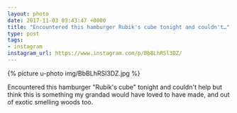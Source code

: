 ```yaml
---
layout: photo
date: 2017-11-03 03:43:47 +0000
title: "Encountered this hamburger Rubik's cube tonight and couldn't…"
type: post
tags:
- instagram
instagram_url: https://www.instagram.com/p/BbBLhRSl3DZ/
---
```


{% picture u-photo img/BbBLhRSl3DZ.jpg %}

Encountered this hamburger "Rubik's cube" tonight and couldn't help but think this is something my grandad would have loved to have made, and out of exotic smelling woods too.
